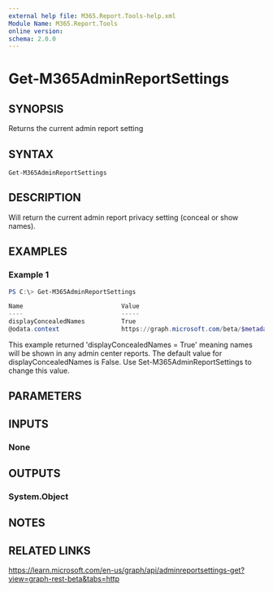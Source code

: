 ```yaml
---
external help file: M365.Report.Tools-help.xml
Module Name: M365.Report.Tools
online version:
schema: 2.0.0
---
```


# Get-M365AdminReportSettings

## SYNOPSIS
Returns the current admin report setting

## SYNTAX

```
Get-M365AdminReportSettings
```

## DESCRIPTION
Will return the current admin report privacy setting (conceal or show names).

## EXAMPLES

### Example 1
```powershell
PS C:\> Get-M365AdminReportSettings

Name                           Value
----                           -----
displayConcealedNames          True
@odata.context                 https://graph.microsoft.com/beta/$metadata#admin/reportSettings/$entity
```

This example returned 'displayConcealedNames = True' meaning names will be shown in any admin center reports. The default value for displayConcealedNames is False. Use Set-M365AdminReportSettings to change this value. 

## PARAMETERS

## INPUTS

### None

## OUTPUTS

### System.Object
## NOTES

## RELATED LINKS
https://learn.microsoft.com/en-us/graph/api/adminreportsettings-get?view=graph-rest-beta&tabs=http